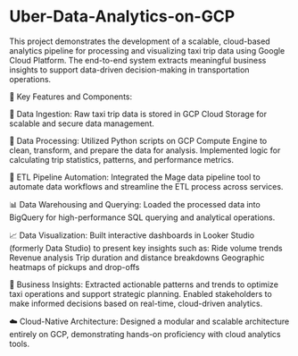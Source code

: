 # Uber-Data-Analytics-on-GCP
This project demonstrates the development of a scalable, cloud-based analytics pipeline for processing and visualizing taxi trip data using Google Cloud Platform. The end-to-end system extracts meaningful business insights to support data-driven decision-making in transportation operations.

🔧 Key Features and Components:

📁 Data Ingestion:
Raw taxi trip data is stored in GCP Cloud Storage for scalable and secure data management.

🧮 Data Processing:
Utilized Python scripts on GCP Compute Engine to clean, transform, and prepare the data for analysis.
Implemented logic for calculating trip statistics, patterns, and performance metrics.

🔄 ETL Pipeline Automation:
Integrated the Mage data pipeline tool to automate data workflows and streamline the ETL process across services.

📊 Data Warehousing and Querying:
Loaded the processed data into BigQuery for high-performance SQL querying and analytical operations.

📈 Data Visualization:
Built interactive dashboards in Looker Studio (formerly Data Studio) to present key insights such as:
Ride volume trends
Revenue analysis
Trip duration and distance breakdowns
Geographic heatmaps of pickups and drop-offs

🎯 Business Insights:
Extracted actionable patterns and trends to optimize taxi operations and support strategic planning.
Enabled stakeholders to make informed decisions based on real-time, cloud-driven analytics.

☁️ Cloud-Native Architecture:
Designed a modular and scalable architecture entirely on GCP, demonstrating hands-on proficiency with cloud analytics tools.

